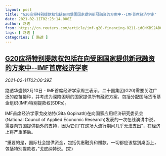 ```yaml
---
layout: post
title: "G20应将特别提款权包括在向受困国家提供新冠融资的方案中--IMF首席经济学家"
date: 2021-02-11T02:23:14.000Z
author: 路透
from: https://cn.reuters.com/article/imf-g20-financing-0211-idCNKBS2AB054
tags: [ 路透 ]
categories: [ 路透 ]
---
```

<!--1613010194000-->
[G20应将特别提款权包括在向受困国家提供新冠融资的方案中--IMF首席经济学家](https://cn.reuters.com/article/imf-g20-financing-0211-idCNKBS2AB054)
------

<div>
<div><i>2021-02-11T02:00:39Z</i></div><p>路透华盛顿2月10日 - IMF首席经济学家周三表示，二十国集团(G20)需要关注广泛的疫苗接种，并考虑为深陷困境的国家提供所有融资方案，包括分配国际货币基金组织(IMF)特别提款权(SDRs)。</p><p>IMF首席经济学家戈皮纳特(Gita Gopinath)在向国家应用经济研究委员会(National Council of Applied Economic Research)发表的一次在线演讲中说，需要向穷国提供额外的支持，因为它们“在这场大流行期间几乎无法支出”，在经济上将严重落后。</p><p>“重要的是，国际社会提供资金，包括优惠融资和赠款。一切都应该摆到桌面上，包括特别提款权，”戈皮纳特说。(完)</p>
</div>
